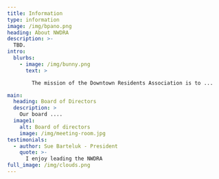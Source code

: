 ```yaml
---
title: Information
type: information
image: /img/bpano.png
heading: About NWDRA
description: >-
  TBD.
intro:
  blurbs:
    - image: /img/bunny.png
      text: >

        The mission of the Downtown Residents Association is to ...

main:
  heading: Board of Directors
  description: >
    Our board ....
  image1:    
    alt: Board of directors
    image: /img/meeting-room.jpg
testimonials:
  - author: Sue Barteluk - President
    quote: >-
      I enjoy leading the NWDRA
full_image: /img/clouds.png
---
```



